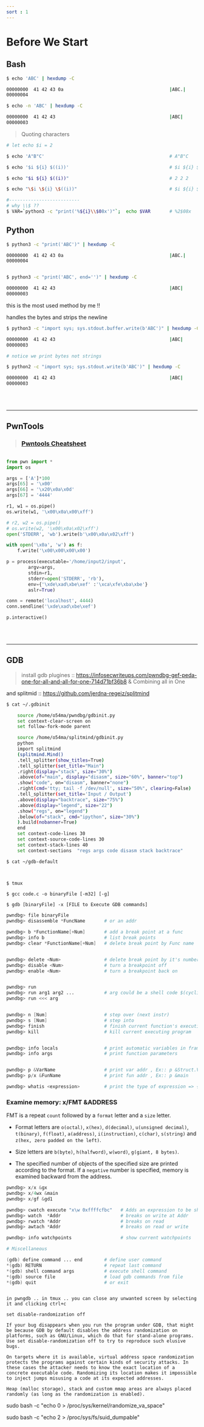 ```yaml
---
sort : 1
---
```


# Before We Start



## Bash
```bash
$ echo 'ABC' | hexdump -C

00000000  41 42 43 0a                                       |ABC.|
00000004

$ echo -n 'ABC' | hexdump -C

00000000  41 42 43                                          |ABC|
00000003
```

> Quoting characters 

```bash
# let echo $i = 2

$ echo 'A"B"C'                                              # A"B"C

$ echo '$i ${i} $((i))'                                     # $i ${i} $((i))

$ echo "$i ${i} $((i))"                                     # 2 2 2

$ echo "\$i \${i} \$((i))"                                  # $i ${i} $((i))

#--------------------------
# why \\$ ?? 
$ VAR=`python3 -c "print('%${i}\\$08x')"`;  echo $VAR       # %2$08x

```


## Python

```bash
$ python3 -c "print('ABC')" | hexdump -C

00000000  41 42 43 0a                                       |ABC.|
00000004


$ python3 -c "print('ABC', end='')" | hexdump -C 

00000000  41 42 43                                          |ABC|
00000003
```

this is the most used method by me !! 

handles the bytes and strips the newline

```bash
$ python3 -c "import sys; sys.stdout.buffer.write(b'ABC')" | hexdump -C 

00000000  41 42 43                                          |ABC|
00000003

# notice we print bytes not strings

$ python2 -c "import sys; sys.stdout.write(b'ABC')" | hexdump -C 

00000000  41 42 43                                          |ABC|
00000003
```



<br><br>

--- 
## PwnTools

>### [Pwntools Cheatsheet](https://gist.github.com/anvbis/64907e4f90974c4bdd930baeb705dedf)


```python

from pwn import *
import os

args = ['A']*100
args[65] = '\x00'
args[66] = '\x20\x0a\x0d'
args[67] = '4444'

r1, w1 = os.pipe()
os.write(w1, '\x00\x0a\x00\xff')

# r2, w2 = os.pipe()
# os.write(w2, '\x00\x0a\x02\xff')
open('STDERR', 'wb').write(b'\x00\x0a\x02\xff')

with open('\x0a', 'w') as f:
	f.write('\x00\x00\x00\x00')

p = process(executable='/home/input2/input', 
	    argv=args, 
	    stdin=r1, 
	    stderr=open('STDERR', 'rb'), 
	    env={'\xde\xad\xbe\xef' :'\xca\xfe\xba\xbe'}
        aslr=True)

conn = remote('localhost', 4444)
conn.sendline('\xde\xad\xbe\xef')

p.interactive()

```




<br><br>

---
## GDB 

> install gdb plugines :: https://infosecwriteups.com/pwndbg-gef-peda-one-for-all-and-all-for-one-714d71bf36b8
& Combining all in One

and splitmid  :: https://github.com/jerdna-regeiz/splitmind

```bash
$ cat ~/.gdbinit

    source /home/o54ma/pwndbg/gdbinit.py
    set context-clear-screen on
    set follow-fork-mode parent

    source /home/o54ma/splitmind/gdbinit.py
    python
    import splitmind
    (splitmind.Mind()
    .tell_splitter(show_titles=True)
    .tell_splitter(set_title="Main")
    .right(display="stack", size="30%")
    .above(of="main", display="disasm", size="60%", banner="top")
    .show("code", on="disasm", banner="none")
    .right(cmd='tty; tail -f /dev/null', size="50%", clearing=False)
    .tell_splitter(set_title='Input / Output')
    .above(display="backtrace", size="75%")
    .above(display="legend", size="22")
    .show("regs", on="legend")
    .below(of="stack", cmd="ipython", size="30%")
    ).build(nobanner=True)
    end
    set context-code-lines 30
    set context-source-code-lines 30
    set context-stack-lines 40
    set context-sections  "regs args code disasm stack backtrace"

$ cat ~/gdb-default

    
```

```
$ tmux

$ gcc code.c -o binaryFile [-m32] [-g]  

$ gdb [binaryFile] -x [FILE to Execute GDB commands] 
```


```s
pwndbg> file binaryFile
pwndbg> disassemble *FuncName       # or an addr 

pwndbg> b *FunctionName[+Num]       # add a break point at a func
pwndbg> info b                      # list break points 
pwndbg> clear *FunctionName[+Num]   # delete break point by Func name


pwndbg> delete <Num>                # delete break point by it's number 
pwndbg> disable <Num>               # turn a breakpoint off
pwndbg> enable <Num>                # turn a breakpoint back on


pwndbg> run
pwndbg> run arg1 arg2 ...           # arg could be a shell code $(cyclic 50)
pwndbg> run <<< arg                         


pwndbg> n [Num]                     # step over (next instr)
pwndbg> s [Num]                     # step into 
pwndbg> finish                      # finish current function's execution
pwndbg> kill                        # kill current executing program 


pwndbg> info locals                 # print automatic variables in frame (when compiled with -g option )
pwndbg> info args                   # print function parameters 


pwndbg> p &VarName                  # print var addr , Ex:: p &Struct.VarName
pwndbg> p/x &FunName                # print fun addr , Ex:: p &main

pwndbg> whatis <expression>         # print the type of expression => {VarName, Addr, ...}
```

### Examine memory: x/FMT &ADDRESS

FMT is a repeat `count` followed by a `format` letter and a `size` letter.

* Format letters are `o(octal)`, `x(hex)`, `d(decimal)`, `u(unsigned decimal)`,
  `t(binary)`, `f(float)`, `a(address)`, `i(instruction)`, `c(char)`, `s(string)`  and `z(hex, zero padded on the left)`.

* Size letters are `b(byte)`, `h(halfword)`, `w(word)`, `g(giant, 8 bytes)`.

* The specified number of objects of the specified size are printed
according to the format.  If a `negative` number is specified, memory is
examined backward from the address.


```s
pwndbg> x/x &gx                 
pwndbg> x/4wx &main
pwndbg> x/gf &gd1

```

```s
pwndbg> cwatch execute "x\w 0xffffcfbc"   # Adds an expression to be shown on context.
pwndbg> watch  *Addr                      # breaks on write at Addr             
pwndbg> rwatch *Addr                      # breaks on read
pwndbg> awtach *Addr                      # breaks on read or write

pwndbg> info watchpoints                  # show current watchpoints

```



```s
# Miscellaneous

(gdb) define command ... end        # define user command
*(gdb) RETURN        		        # repeat last command
*(gdb) shell command args           # execute shell command 
*(gdb) source file        	        # load gdb commands from file
*(gdb) quit        		            # or exit 

```





```note

in pwngdb .. in tmux .. you can close any unwanted screen by selecting it and clicking ctrl+c

```

```note 
set disable-randomization off

If your bug disappears when you run the program under GDB, that might be because GDB by default disables the address randomization on platforms, such as GNU/Linux, which do that for stand-alone programs. Use set disable-randomization off to try to reproduce such elusive bugs. 

On targets where it is available, virtual address space randomization protects the programs against certain kinds of security attacks. In these cases the attacker needs to know the exact location of a concrete executable code. Randomizing its location makes it impossible to inject jumps misusing a code at its expected addresses.

Heap (malloc storage), stack and custom mmap areas are always placed randomly (as long as the randomization is enabled). 
```













sudo bash -c "echo 0 > /proc/sys/kernel/randomize_va_space"

sudo bash -c "echo 2 > /proc/sys/fs/suid_dumpable"